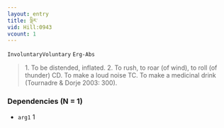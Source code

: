 ```yaml
---
layout: entry
title: ལྡིར་
vid: Hill:0943
vcount: 1
---
```

`InvoluntaryVoluntary` `Erg-Abs`
> 1\.
 To be distended, inflated\.
 2\.
 To rush, to roar (of wind), to roll (of thunder) CD\.
 To make a loud noise TC\.
 To make a medicinal drink (Tournadre & Dorje 2003: 300)\.

### Dependencies (N = 1)
* `arg1` 1


